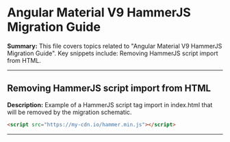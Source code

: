 # Angular Material V9 HammerJS Migration Guide

**Summary:** This file covers topics related to "Angular Material V9 HammerJS Migration Guide". Key snippets include: Removing HammerJS script import from HTML.

---

## Removing HammerJS script import from HTML

**Description:** Example of a HammerJS script tag import in index.html that will be removed by the migration schematic.

```html
<script src="https://my-cdn.io/hammer.min.js"></script>
```

---